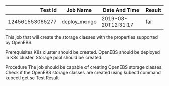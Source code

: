 |    Test Id    |  Job Name  |   Date And Time   |Result |
|--------------:|------------|-------------------|-------|
|124561553065277|deploy_mongo|2019-03-20T12:31:17|fail   |
This job that will create the storage classes with the properties supported by OpenEBS.

Prerequisites
K8s cluster should be created.
OpenEBS should be deployed in K8s cluster.
Storage pool should be created.

Procedure
The job should be capable of creating OpenEBS storage classes.
Check if the OpenEBS storage classes are created using kubectl command kubectl get sc
Test Result

